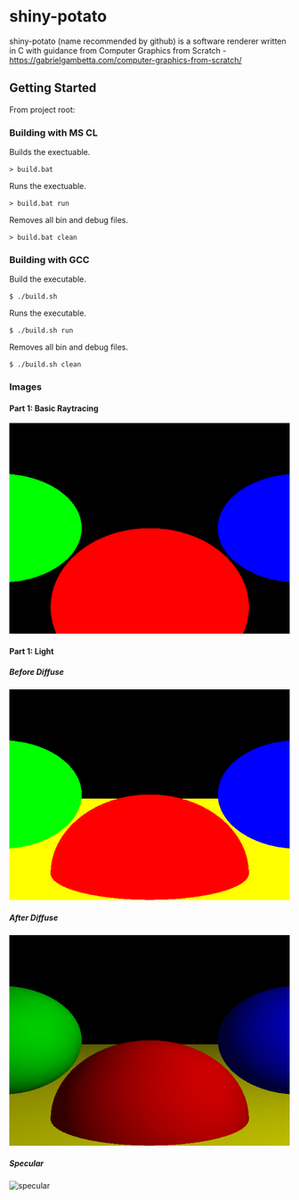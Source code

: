# shiny-potato
shiny-potato (name recommended by github) is a software renderer written in C with guidance from Computer Graphics from Scratch - https://gabrielgambetta.com/computer-graphics-from-scratch/

## Getting Started

From project root:

### Building with MS CL

Builds the exectuable.
```shell
> build.bat
```

Runs the exectuable.
```shell
> build.bat run
```

Removes all bin and debug files.
```shell
> build.bat clean
```

### Building with GCC

Build the executable.
```shell
$ ./build.sh
```

Runs the executable.
```shell
$ ./build.sh run
```

Removes all bin and debug files.
```shell
$ ./build.sh clean
```

### Images

#### Part 1: Basic Raytracing

![basic][part-1-basic-raytracing]

#### Part 1: Light

##### Before Diffuse

![before-diffuse][part-1-before-diffuse]

##### After Diffuse

![after-diffuse][part-1-after-diffuse]

##### Specular

![specular][part-1-specular]

[part-1-basic-raytracing]: images/part_1_basic_raytracing.png "Part 1 - Basic Raytacing"
[part-1-before-diffuse]: images/part_1_before_diffuse.png "Part 1 - Before Diffuse"
[part-1-after-diffuse]: images/part_1_after_diffuse.png "Part 1 - After Diffuse"
[part-1-specular]: images/part-1-specular.png "Part 1 - Specular"

